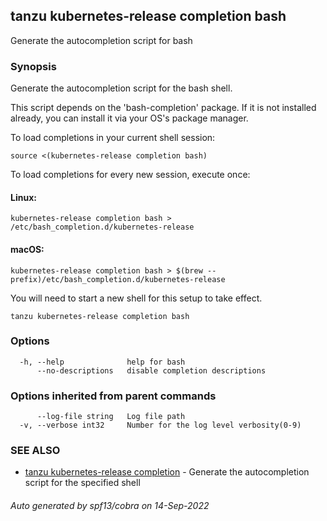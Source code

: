 ## tanzu kubernetes-release completion bash

Generate the autocompletion script for bash

### Synopsis

Generate the autocompletion script for the bash shell.

This script depends on the 'bash-completion' package.
If it is not installed already, you can install it via your OS's package manager.

To load completions in your current shell session:

	source <(kubernetes-release completion bash)

To load completions for every new session, execute once:

#### Linux:

	kubernetes-release completion bash > /etc/bash_completion.d/kubernetes-release

#### macOS:

	kubernetes-release completion bash > $(brew --prefix)/etc/bash_completion.d/kubernetes-release

You will need to start a new shell for this setup to take effect.


```
tanzu kubernetes-release completion bash
```

### Options

```
  -h, --help              help for bash
      --no-descriptions   disable completion descriptions
```

### Options inherited from parent commands

```
      --log-file string   Log file path
  -v, --verbose int32     Number for the log level verbosity(0-9)
```

### SEE ALSO

* [tanzu kubernetes-release completion](tanzu_kubernetes-release_completion.md)	 - Generate the autocompletion script for the specified shell

###### Auto generated by spf13/cobra on 14-Sep-2022

